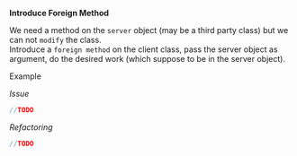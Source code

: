 **Introduce Foreign Method**

We need a method on the `server` object (may be a third party class) but we can not `modify` the class.  
Introduce a `foreign method` on the client class, pass the server object as argument, do the desired work (which suppose to be in the server object).

Example

_Issue_

```csharp
//TODO
```

_Refactoring_

```csharp
//TODO
```